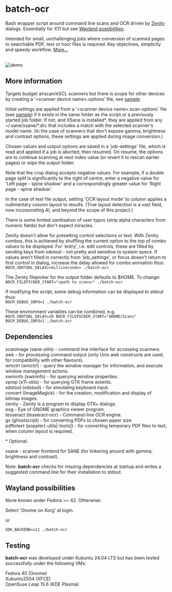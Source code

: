 # batch-ocr

Bash wrapper script around command line scans and OCR driven by [Zenity](https://help.gnome.org/users/zenity/stable/index.html.en) dialogs. Essentially for X11 but see [Wayland possibilities](#wayland-possibilities).

Intended for small, unchallenging jobs where conversion of scanned pages to searchable PDF, text or hocr files is required. Key objectives, simplicity and speedy workflow. [More...](#more-information)</br></br>


![demo](screenshots/demo.gif)

## More information

Targets budget airscan/eSCL scanners but there is scope for other devices by creating a '\<scanner device name\>.options' file, see [sample](./samples/epson.options).

Initial settings are applied from a '<scanner device name\>.scan-options' file (see [sample](<./samples/airscan:e0:Canon TS3355 Scanner.scan-options>)) if it exists in the same folder as the script or a previously started job folder. If not, and XSane is installed*, they are applied from any ~/.sane/xsane/*.drc that includes a match with the selected scanner's model name. (In the case of scanners that don't expose gamma, brightness and contrast options, these settings are applied during image conversion.)

Chosen values and output options are saved in a 'job-settings' file, which is read and applied if a job is aborted, then resumed. On resume, the options are to continue scanning at next index value (or revert it to rescan earlier pages) or wipe the output folder.

Note that the crop dialog accepts negative values. For example, if a double page split is significantly to the right of centre, enter a negative value for 'Left page - spine shadow' and a correspondingly greater value for 'Right page - spine shadow'.

In the case of text file output, setting 'OCR layout mode' to column applies a rudimentary column layout to results. (True layout detection is a vast field, now incorporating AI, and beyond the scope of this project.)

There is some limited sanitisation of user typos (strip alpha characters from numeric fields) but don't expect miracles.

Zenity doesn't allow for presetting control selections or text. With Zenity combos, this is achieved by shuffling the current option to the top of combo values to be displayed. For 'entry', i.e. edit controls, these are filled by sending keys from xdotool - not pretty and sensitive to system specs. If values aren't filled in correctly  from 'job_settings', or focus doesn't return to first control in dialog, increase the delay allowed for combo animation thus:</br>
```BOCR_XDOTOOL_DELAY=<milliseconds> ./batch-ocr```

The Zenity filepicker for the output folder defaults to $HOME. To change:</br>
```BOCR_FILEPICKER_START="<path to scans>" ./batch-ocr```

If modifying the script, some debug information can be displayed to stdout thus:</br>
```BOCR_DEBUG_INFO=1 ./batch-ocr```

These environment variables can be combined, e.g.</br>
```BOCR_XDOTOOL_DELAY=20 BOCR_FILEPICKER_START="$HOME/Scans" BOCR_DEBUG_INFO=1 ./batch-ocr```


## Dependencies

scanimage (sane-utils) - command line interface for accessing scanners.</br>
awk - for processing command output (only Unix awk constructs are used, for compatibility with other flavours).</br>
wmctrl (wmctrl) - query the window manager for information, and execute window management actions.</br>
xwininfo (xwininfo) - for querying window properties.</br>
xprop (x11-utils) - for querying GTK frame extents.</br>
xdotool (xdotool) - for simulating keyboard input.</br>
convert (ImageMagick) - for the creation, modification and display of bitmap images.</br>
zenity - Zenity is a program to display GTK+ dialogs.</br>
eog - Eye of GNOME graphics viewer program.</br>
tesseract (tesseract-ocr) - Command-line OCR engine.</br>
gs (ghostscript) - for converting PDFs to chosen paper size.</br>
pdftotext (poppler[-utils|-tools]) - for converting temporary PDF files to text, when column layout is required.

\* Optional:

xsane - scanner frontend for SANE (for tinkering around with gamma, brightness and contrast).

Note: **batch-ocr** checks for missing dependencies at startup and writes a suggested command line for their installation to stdout.

## Wayland possibilities

None known under Fedora >= 42. Otherwise:

Select 'Gnome on Xorg' at login.

or

```GDK_BACKEND=x11 ./batch-ocr```

## Testing

**batch-ocr** was developed under Kubuntu 24.04 LTS but has been tested successfully under the following VMs:

Fedora 40 (Gnome)</br>
Xubuntu2504 (XFCE)</br>
OpenSuse Leap 15.6 (KDE Plasma)
